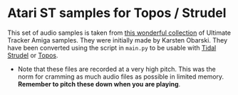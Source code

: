 # Atari ST samples for Topos / Strudel

This set of audio samples is taken from [this wonderful collection](https://archive.org/details/AmigaSoundtrackerSamplePacksst-xx) of Ultimate Tracker Amiga samples. They were initially made by Karsten Obarski. They have been converted using the script in `main.py` to be usable with [Tidal Strudel](https://strudel.tidalcycles.org/) or [Topos](https://topos.raphaelforment.fr).

- Note that these files are recorded at a very high pitch. This was the norm for cramming as much audio files as possible in limited memory. **Remember to pitch these down when you are playing**.
